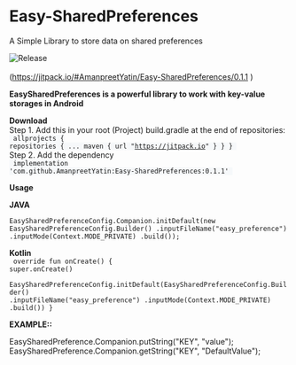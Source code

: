 # Easy-SharedPreferences
A Simple Library to store  data on shared preferences


![Release](https://jitpack.io/v/AmanpreetYatin/Easy-SharedPreferences.svg)<br><br>
(https://jitpack.io/#AmanpreetYatin/Easy-SharedPreferences/0.1.1
)

<b>EasySharedPreferences is a powerful library to work with key-value storages in Android </b>

<b>Download</b><br>
Step 1. Add this in your root (Project) build.gradle at the end of repositories:<br>
<code style="background-color:#f6f8fa;font-size:84%">
allprojects {
        repositories {
            ...
            maven { url "https://jitpack.io" }
        }
    }
    </code>
    <br>
    Step 2. Add the dependency<br>
<code style="background-color:#f6f8fa;font-size:84%">
	        implementation 'com.github.AmanpreetYatin:Easy-SharedPreferences:0.1.1' </code>

   
<b>Usage</b><br>

<b>JAVA</b><br>
	<code>
		EasySharedPreferenceConfig.Companion.initDefault(new EasySharedPreferenceConfig.Builder()
                .inputFileName("easy_preference")
                .inputMode(Context.MODE_PRIVATE)
		.build());</code><br>
	
<b>Kotlin</b><br>
 <code>
 override fun onCreate() {
        super.onCreate()<br>
        EasySharedPreferenceConfig.initDefault(EasySharedPreferenceConfig.Builder()
                .inputFileName("easy_preference")
                .inputMode(Context.MODE_PRIVATE)
                .build())
    }</code>
    <br>
    
   <b>EXAMPLE::</b><br>

EasySharedPreference.Companion.putString("KEY", "value");<br>
EasySharedPreference.Companion.getString("KEY", "DefaultValue");


